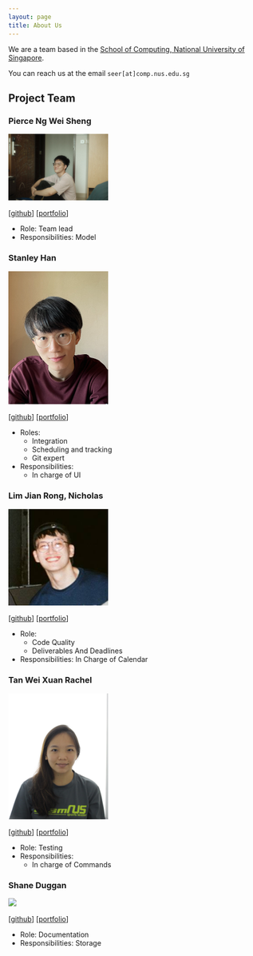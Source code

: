```yaml
---
layout: page
title: About Us
---
```


We are a team based in the [School of Computing, National University of Singapore](http://www.comp.nus.edu.sg).

You can reach us at the email `seer[at]comp.nus.edu.sg`

## Project Team

### Pierce Ng Wei Sheng

<img src="images/igezt.png" width="200px">

[[github](https://github.com/igezt)]
[[portfolio](team/igezt.md)]

* Role: Team lead
* Responsibilities: Model

### Stanley Han

<img src="images/hansstanley.png" width="200px">

[[github](http://github.com/hansstanley)]
[[portfolio](team/hansstanley.md)]

* Roles:
  * Integration
  * Scheduling and tracking
  * Git expert
* Responsibilities:
  * In charge of UI


### Lim Jian Rong, Nicholas

<img src="images/nicljr.png" width="200px">

[[github](http://github.com/nicljr)]
[[portfolio](team/nicljr.md)]

* Role:
  * Code Quality
  * Deliverables And Deadlines
* Responsibilities: In Charge of Calendar


### Tan Wei Xuan Rachel
<img src="images/rachtan27.png" width="200px">

[[github](http://github.com/rachtan27)]
[[portfolio](team/rachtan27.md)]

* Role: Testing
* Responsibilities:
  * In charge of Commands


### Shane Duggan

<img src="images/shuggan.png" width="200px">

[[github](http://github.com/shuggan)]
[[portfolio](team/Shuggan.md)]

* Role: Documentation
* Responsibilities: Storage
